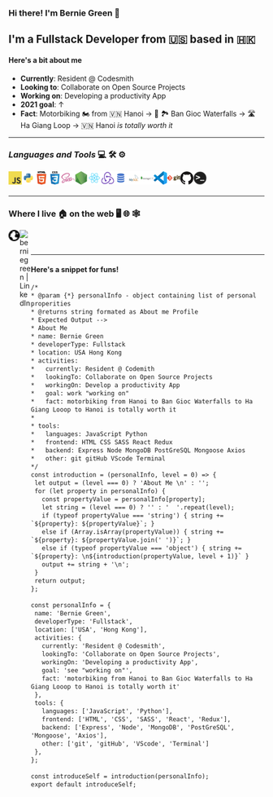 ### Hi there! I'm Bernie Green 👋

## I'm a Fullstack Developer from 🇺🇸 based in 🇭🇰 

#### Here's a bit about me
- **Currently**: Resident @ Codesmith
- **Looking to**: Collaborate on Open Source Projects
- **Working on**: Developing a productivity App
- **2021 goal**: &uarr;
- **Fact**: Motorbiking 🏍️ from 🇻🇳 Hanoi &rarr; 🌊 🏞️ Ban Gioc Waterfalls &rarr; 🛣️ Ha Giang Loop &rarr; 🇻🇳 Hanoi *is totally worth it* 

---

### _Languages and Tools_ 💻 🛠️ ⚙️
<img align="left" alt="JavaScript" width="26px" src="https://raw.githubusercontent.com/github/explore/80688e429a7d4ef2fca1e82350fe8e3517d3494d/topics/javascript/javascript.png" />
<img align="left" alt="Python" width="26px" src="https://raw.githubusercontent.com/github/explore/80688e429a7d4ef2fca1e82350fe8e3517d3494d/topics/python/python.png" />
<img align="left" alt="HTML5" width="26px" src="https://raw.githubusercontent.com/github/explore/80688e429a7d4ef2fca1e82350fe8e3517d3494d/topics/html/html.png" />
<img align="left" alt="CSS3" width="26px" src="https://raw.githubusercontent.com/github/explore/80688e429a7d4ef2fca1e82350fe8e3517d3494d/topics/css/css.png" />
<img align="left" alt="Sass" width="26px" src="https://raw.githubusercontent.com/github/explore/80688e429a7d4ef2fca1e82350fe8e3517d3494d/topics/sass/sass.png" />
<img align="left" alt="Node.js" width="26px" src="https://raw.githubusercontent.com/github/explore/80688e429a7d4ef2fca1e82350fe8e3517d3494d/topics/nodejs/nodejs.png" />
<img align="left" alt="React" width="26px" src="https://raw.githubusercontent.com/github/explore/80688e429a7d4ef2fca1e82350fe8e3517d3494d/topics/react/react.png" />
<img align="left" alt="Redux" width="26px" src="https://raw.githubusercontent.com/github/explore/80688e429a7d4ef2fca1e82350fe8e3517d3494d/topics/redux/redux.png" />
<img align="left" alt="SQL" width="26px" src="https://raw.githubusercontent.com/github/explore/80688e429a7d4ef2fca1e82350fe8e3517d3494d/topics/sql/sql.png" />
<img align="left" alt="MySQL" width="26px" src="https://raw.githubusercontent.com/github/explore/80688e429a7d4ef2fca1e82350fe8e3517d3494d/topics/mysql/mysql.png" />
<img align="left" alt="MongoDB" width="26px" src="https://raw.githubusercontent.com/github/explore/80688e429a7d4ef2fca1e82350fe8e3517d3494d/topics/mongodb/mongodb.png" />
<img align="left" alt="Visual Studio Code" width="26px" src="https://raw.githubusercontent.com/github/explore/80688e429a7d4ef2fca1e82350fe8e3517d3494d/topics/visual-studio-code/visual-studio-code.png" />
<img align="left" alt="Git" width="26px" src="https://raw.githubusercontent.com/github/explore/80688e429a7d4ef2fca1e82350fe8e3517d3494d/topics/git/git.png" />
<img align="left" alt="GitHub" width="26px" src="https://raw.githubusercontent.com/github/explore/78df643247d429f6cc873026c0622819ad797942/topics/github/github.png" />
<img align="left" alt="Terminal" width="26px" src="https://raw.githubusercontent.com/github/explore/80688e429a7d4ef2fca1e82350fe8e3517d3494d/topics/terminal/terminal.png" />

<br />
<br />

---

### Where I live 🏠 on the web  🖥️ 🌐 🕸️ 
[<img align="left" alt="berniegreen" width="22px" src="https://raw.githubusercontent.com/iconic/open-iconic/master/svg/globe.svg" />][website]
[<img align="left" alt="berniegreen | LinkedIn" width="22px" src="https://cdn.jsdelivr.net/npm/simple-icons@v3/icons/linkedin.svg" />][linkedin]

<!-- 
[<img align="left" alt="berniegreen | YouTube" width="22px" src="https://cdn.jsdelivr.net/npm/simple-icons@v3/icons/youtube.svg" />][youtube]
[<img align="left" alt="berniegreen | Twitter" width="22px" src="https://cdn.jsdelivr.net/npm/simple-icons@v3/icons/twitter.svg" />][twitter]
[<img align="left" alt="berniegreen | Instagram" width="22px" src="https://cdn.jsdelivr.net/npm/simple-icons@v3/icons/instagram.svg" />][instagram]
-->


<br />
<br />

---

#### Here's a snippet for funs!


```javascript/**
/*
* @param {*} personalInfo - object containing list of personal properities
* @returns string formated as About me Profile
* Expected Output -->    
* About Me
* name: Bernie Green
* developerType: Fullstack
* location: USA Hong Kong
* activities: 
*   currently: Resident @ Codemith
*   lookingTo: Collaborate on Open Source Projects
*   workingOn: Develop a productivity App
*   goal: work "working on"
*   fact: motorbiking from Hanoi to Ban Gioc Waterfalls to Ha Giang Looop to Hanoi is totally worth it
* 
* tools:
*   languages: JavaScript Python
*   frontend: HTML CSS SASS React Redux 
*   backend: Express Node MongoDB PostGreSQL Mongoose Axios 
*   other: git gitHub VScode Terminal
*/
const introduction = (personalInfo, level = 0) => {
 let output = (level === 0) ? 'About Me \n' : '';
 for (let property in personalInfo) {
   const propertyValue = personalInfo[property];
   let string = (level === 0) ? '' : '  '.repeat(level);
   if (typeof propertyValue === 'string') { string += `${property}: ${propertyValue}`; }
   else if (Array.isArray(propertyValue)) { string += `${property}: ${propertyValue.join(' ')}`; }
   else if (typeof propertyValue === 'object') { string += `${property}: \n${introduction(propertyValue, level + 1)}` }
   output += string + '\n';
 }
 return output;
};

const personalInfo = { 
 name: 'Bernie Green',
 developerType: 'Fullstack',
 location: ['USA', 'Hong Kong'],
 activities: { 
   currently: 'Resident @ Codesmith',
   lookingTo: 'Collaborate on Open Source Projects',
   workingOn: 'Developing a productivity App',
   goal: 'see "working on"',
   fact: 'motorbiking from Hanoi to Ban Gioc Waterfalls to Ha Giang Looop to Hanoi is totally worth it'
 },
 tools: {
   languages: ['JavaScript', 'Python'],
   frontend: ['HTML', 'CSS', 'SASS', 'React', 'Redux'],
   backend: ['Express', 'Node', 'MongoDB', 'PostGreSQL', 'Mongoose', 'Axios'],
   other: ['git', 'gitHub', 'VScode', 'Terminal']
 },
};

const introduceSelf = introduction(personalInfo);
export default introduceSelf;
```


[website]: http://www.berniegreen.com/ 
[linkedin]: https://www.linkedin.com/in/bernardjosephgreen/
<!-- 
[twitter]: 
[instagram]: 
[youtube]: 
-->
<!-- 
credit and inpiration: 
 codeSTACKr: https://github.com/codeSTACKr/codeSTACKr/blob/master/README.md
 coderjojo: https://github.com/coderjojo/creative-profile-readme
-->
